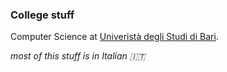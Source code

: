 ### College stuff

Computer Science at [Univeristà degli Studi di Bari](http://www.uniba.it/).

*most of this stuff is in Italian :it:*
